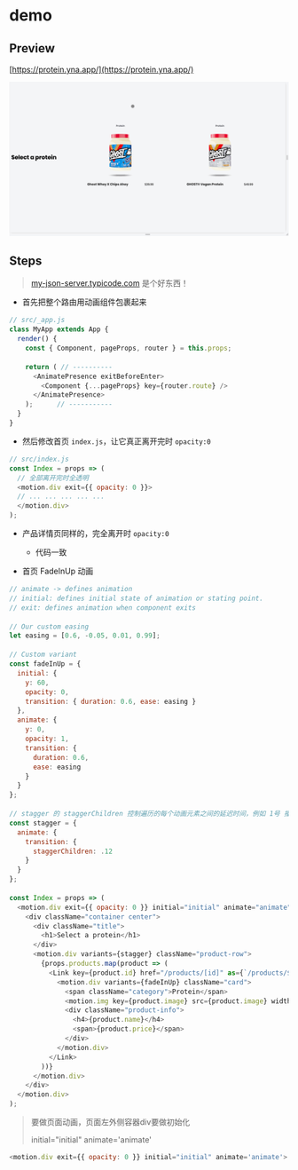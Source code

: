 # demo

## Preview

[https://protein.yna.app/](https://protein.yna.app/)

![11](/preview/ghost-p1.gif)

## Steps

> [my-json-server.typicode.com](my-json-server.typicode.com) 是个好东西！

- 首先把整个路由用动画组件包裹起来

```js
// src/_app.js
class MyApp extends App {
  render() {
    const { Component, pageProps, router } = this.props;

    return ( // ----------
      <AnimatePresence exitBeforeEnter>
        <Component {...pageProps} key={router.route} />
      </AnimatePresence>
    );      // -----------
  }
}
```

- 然后修改首页 `index.js`，让它真正离开完时 `opacity:0`

```js
// src/index.js
const Index = props => (
  // 全部离开完时全透明
  <motion.div exit={{ opacity: 0 }}>
  // ... ... ... ... ...
  </motion.div>
);
```

- 产品详情页同样的，完全离开时 `opacity:0`
  - 代码一致

- 首页 FadeInUp 动画

```js
// animate -> defines animation
// initial: defines initial state of animation or stating point.
// exit: defines animation when component exits

// Our custom easing
let easing = [0.6, -0.05, 0.01, 0.99];

// Custom variant
const fadeInUp = {
  initial: {
    y: 60,
    opacity: 0,
    transition: { duration: 0.6, ease: easing }
  },
  animate: {
    y: 0,
    opacity: 1,
    transition: {
      duration: 0.6,
      ease: easing
    }
  }
};

// stagger 的 staggerChildren 控制遍历的每个动画元素之间的延迟时间，例如 1号 播完等.12s 再放 2号
const stagger = {
  animate: {
    transition: {
      staggerChildren: .12
    }
  }
};

const Index = props => (
  <motion.div exit={{ opacity: 0 }} initial="initial" animate="animate">
    <div className="container center">
      <div className="title">
        <h1>Select a protein</h1>
      </div>
      <motion.div variants={stagger} className="product-row">
        {props.products.map(product => (
          <Link key={product.id} href="/products/[id]" as={`/products/${product.id}`}>
            <motion.div variants={fadeInUp} className="card">
              <span className="category">Protein</span>
              <motion.img key={product.image} src={product.image} width={250} />
              <div className="product-info">
                <h4>{product.name}</h4>
                <span>{product.price}</span>
              </div>
            </motion.div>
          </Link>
        ))}
      </motion.div>
    </div>
  </motion.div>
);
```

> 要做页面动画，页面左外侧容器div要做初始化
>
> initial="initial" animate='animate'

```js
<motion.div exit={{ opacity: 0 }} initial="initial" animate='animate'>
```
